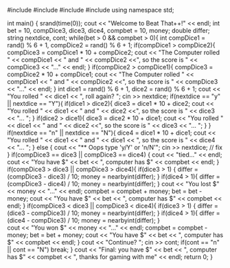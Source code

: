 #include <iostream>
#include <cstdlib>
#include <ctime>
#include <cmath>
using namespace std;

int main() {
	srand(time(0));
	cout << "Welcome to Beat That++!" << endl;
	int bet = 10, compDice3, dice3, dice4, compbet = 10, money;
	double differ;
	string nextdice, cont;
	while(bet > 0 && compbet > 0){
		int compDice1 = rand() % 6 + 1, compDice2 = rand() % 6 + 1;
		if(compDice1 > compDice2){
			compDice3 = compDice1 * 10 + compDice2;
			cout << "The Computer rolled " << compDice1 << " and " << compDice2 <<", so the score is " << compDice3 << "..." << endl;
		}
		if(compDice2 > compDice1){
			compDice3 = compDice2 * 10 + compDice1;
			cout << "The Computer rolled " << compDice1 << " and " << compDice2 <<", so the score is " << compDice3 << "..." << endl;
		}
		int dice1 = rand() % 6 + 1, dice2 = rand() % 6 + 1;
		cout << "You rolled " << dice1 << ", roll again? ";
		cin >> nextdice;
		if(nextdice == "y" || nextdice == "Y"){
				if(dice1 > dice2){
				dice3 = dice1 * 10 + dice2;
				cout << "You rolled " << dice1 << " and " << dice2 <<", so the score is " << dice3 << "... ";
		}
				if(dice2 > dice1){
				dice3 = dice2 * 10 + dice1;
				cout << "You rolled " << dice1 << " and " << dice2 <<", so the score is " << dice3 << "... ";
		}
		}
		if(nextdice == "n" || nextdice == "N"){
				dice4 = dice1 * 10 + dice1;
				cout << "You rolled " << dice1 << " and " << dice1 << ", so the score is " << dice4 << "... ";
		}
		else {
				cout << "** Oops type 'y/Y' or 'n/N'";
				cin >> nextdice; // fix
		}
		if(compDice3 == dice3 || compDice3 == dice4) {
			cout << "tied..." << endl;
			cout << "You have $" << bet << ", computer has $" << compbet << endl;
		}
		if(compDice3 > dice3 || compDice3 > dice4){
			if(dice3 > 1) {
			differ = (compDice3 - dice3) / 10;
			money = nearbyint(differ);
		}
			if(dice4 > 1){
			differ = (compDice3 - dice4) / 10;
			money = nearbyint(differ);
		}
		cout << "You lost $" << money << "..." << endl;
		compbet = compbet + money; bet = bet - money;
		cout << "You have $" << bet << ", computer has $" << compbet << endl;
		}
		if(compDice3 < dice3 || compDice3 < dice4){
			if(dice3 > 1) {
		    differ = (dice3 - compDice3) / 10;
		    money = nearbyint(differ);
		}
			if(dice4 > 1){
		    differ = (dice4 - compDice3) / 10;
				money = nearbyint(differ);
		}  
			cout << "You won $" << money << "..." << endl;
			compbet = compbet - money; bet = bet + money;
			cout << "You have $" << bet << ", computer has $" << compbet << endl;
		}
		cout << "Continue? ";
		cin >> cont;
		if(cont == "n" || cont == "N") break;
		}
	cout << "Final: you have $" << bet << ", computer has $" << compbet << ", thanks for gaming with me" << endl;
	return 0;
}
